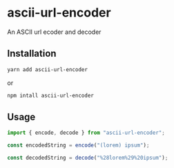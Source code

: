 # ascii-url-encoder

An ASCII url ecoder and decoder

## Installation

```bash
yarn add ascii-url-encoder
```

or

```bash
npm intall ascii-url-encoder
```

## Usage

```typescript
import { encode, decode } from "ascii-url-encoder";

const encodedString = encode("(lorem) ipsum");

const decodedString = decode("%28lorem%29%20ipsum");
```
